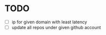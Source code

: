 # TODO

- [ ] ip for given domain with least latency
- [ ] update all repos under given github account
